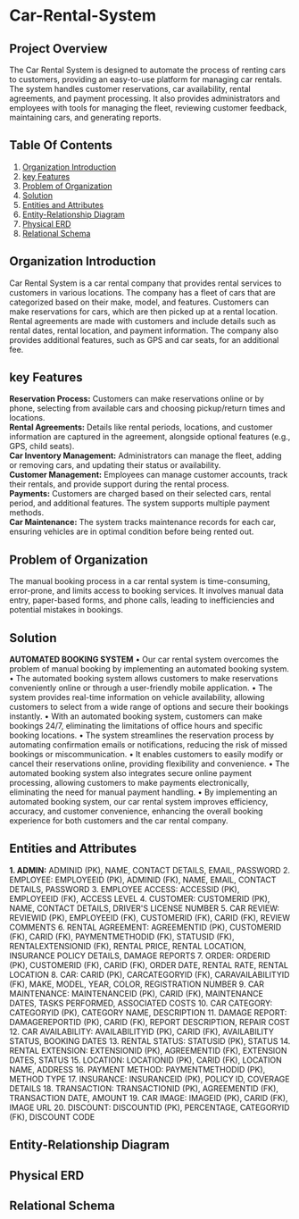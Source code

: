 # Car-Rental-System
## Project Overview
The Car Rental System is designed to automate the process of renting cars to customers, providing an easy-to-use platform for managing car rentals. The system handles customer reservations, car availability, rental agreements, and payment processing. It also provides administrators and employees with tools for managing the fleet, reviewing customer feedback, maintaining cars, and generating reports.
## Table Of Contents
1. [Organization Introduction](#organization-introduction)
2. [key Features](#key-features)
3. [Problem of Organization](#problem-of-organization)
4. [Solution](#solution)
5. [Entities and Attributes](#entities-and-attributes)
6. [Entity-Relationship Diagram](#entity-relationship-diagram)
7. [Physical ERD](#physical-erd)
8. [Relational Schema](#relational-schema)
## Organization Introduction
Car Rental System is a car rental company that provides rental services to customers in various locations. The company has a fleet of cars that are categorized based on their make, model, and features. Customers can make reservations for cars, which are then picked up at a rental location. Rental agreements are made with customers and include details such as rental dates, rental location, and payment information. The company also provides additional features, such as GPS and car seats, for an additional fee.
## key Features
**Reservation Process:** Customers can make reservations online or by phone, selecting from available cars and choosing pickup/return times and locations.<br/>
**Rental Agreements:** Details like rental periods, locations, and customer information are captured in the agreement, alongside optional features (e.g., GPS, child seats).<br/>
**Car Inventory Management:** Administrators can manage the fleet, adding or removing cars, and updating their status or availability.<br/>
**Customer Management:** Employees can manage customer accounts, track their rentals, and provide support during the rental process.<br/>
**Payments:** Customers are charged based on their selected cars, rental period, and additional features. The system supports multiple payment methods.<br/>
**Car Maintenance:** The system tracks maintenance records for each car, ensuring vehicles are in optimal condition before being rented out.<br/>
## Problem of Organization
The manual booking process in a car rental system is time-consuming, error-prone, and limits access to booking services. It involves manual data entry, paper-based forms, and phone calls, leading to inefficiencies and potential mistakes in bookings. 
## Solution
**AUTOMATED BOOKING SYSTEM**
• Our car rental system overcomes the problem of manual booking by implementing an automated booking system. 
• The automated booking system allows customers to make reservations conveniently online or through a user-friendly mobile application. 
• The system provides real-time information on vehicle availability, allowing customers to select from a wide range of options and secure their bookings instantly. 
• With an automated booking system, customers can make bookings 24/7, eliminating the limitations of office hours and specific booking locations. 
• The system streamlines the reservation process by automating confirmation emails or notifications, reducing the risk of missed bookings or miscommunication. 
• It enables customers to easily modify or cancel their reservations online, providing flexibility and convenience. 
• The automated booking system also integrates secure online payment processing, allowing customers to make payments electronically, eliminating the need for manual payment 
  handling. 
• By implementing an automated booking system, our car rental system improves efficiency, accuracy, and customer convenience, enhancing the overall booking experience for both customers and the car rental company.
## Entities and Attributes
**1. ADMIN:** ADMINID (PK), NAME, CONTACT DETAILS, EMAIL, PASSWORD
2. EMPLOYEE: EMPLOYEEID (PK), ADMINID (FK), NAME, EMAIL, CONTACT DETAILS, PASSWORD
3. EMPLOYEE ACCESS: ACCESSID (PK), EMPLOYEEID (FK), ACCESS LEVEL
4. CUSTOMER: CUSTOMERID (PK), NAME, CONTACT DETAILS, DRIVER'S LICENSE NUMBER
5. CAR REVIEW: REVIEWID (PK), EMPLOYEEID (FK), CUSTOMERID (FK), CARID (FK), REVIEW COMMENTS
6. RENTAL AGREEMENT: AGREEMENTID (PK), CUSTOMERID (FK), CARID (FK), PAYMENTMETHODID (FK), STATUSID (FK), RENTALEXTENSIONID (FK), RENTAL PRICE, RENTAL LOCATION, INSURANCE POLICY DETAILS, DAMAGE REPORTS
7. ORDER: ORDERID (PK), CUSTOMERID (FK), CARID (FK), ORDER DATE, RENTAL RATE, RENTAL LOCATION
8. CAR: CARID (PK), CARCATEGORYID (FK), CARAVAILABILITYID (FK), MAKE, MODEL, YEAR, COLOR, REGISTRATION NUMBER
9. CAR MAINTENANCE: MAINTENANCEID (PK), CARID (FK), MAINTENANCE DATES, TASKS PERFORMED, ASSOCIATED COSTS
10. CAR CATEGORY: CATEGORYID (PK), CATEGORY NAME, DESCRIPTION
11. DAMAGE REPORT: DAMAGEREPORTID (PK), CARID (FK), REPORT DESCRIPTION, REPAIR COST
12. CAR AVAILABILITY: AVAILABILITYID (PK), CARID (FK), AVAILABILITY STATUS, BOOKING DATES
13. RENTAL STATUS: STATUSID (PK), STATUS
14. RENTAL EXTENSION: EXTENSIONID (PK), AGREEMENTID (FK), EXTENSION DATES, STATUS
15. LOCATION: LOCATIONID (PK), CARID (FK), LOCATION NAME, ADDRESS
16. PAYMENT METHOD: PAYMENTMETHODID (PK), METHOD TYPE
17. INSURANCE: INSURANCEID (PK), POLICY ID, COVERAGE DETAILS
18. TRANSACTION: TRANSACTIONID (PK), AGREEMENTID (FK), TRANSACTION DATE, AMOUNT
19. CAR IMAGE: IMAGEID (PK), CARID (FK), IMAGE URL
20. DISCOUNT: DISCOUNTID (PK), PERCENTAGE, CATEGORYID (FK), DISCOUNT CODE

## Entity-Relationship Diagram

## Physical ERD

## Relational Schema
